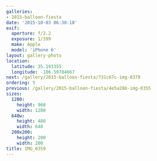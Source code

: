 ```yaml
---
galleries:
- 2015-balloon-fiesta
date: '2015-10-03 06:30:18'
exif:
  aperture: f/2.2
  exposure: 1/399
  make: Apple
  model: 'iPhone 6'
layout: gallery-photo
location:
  latitude: 35.193355
  longitude: -106.59784667
next: /gallery/2015-balloon-fiesta/731c67c-img-0378
ordering: 5
previous: /gallery/2015-balloon-fiesta/4e5a28b-img-0355
sizes:
  1280:
    height: 960
    width: 1280
  640w:
    height: 480
    width: 640
  200x200:
    height: 200
    width: 200
title: IMG_0359
---
```

